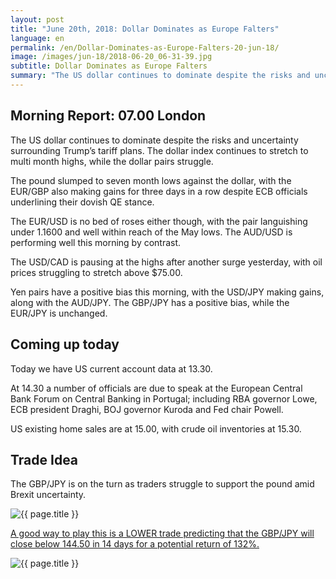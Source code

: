 ```yaml
---
layout: post
title: "June 20th, 2018: Dollar Dominates as Europe Falters"
language: en
permalink: /en/Dollar-Dominates-as-Europe-Falters-20-jun-18/
image: /images/jun-18/2018-06-20_06-31-39.jpg
subtitle: Dollar Dominates as Europe Falters
summary: "The US dollar continues to dominate despite the risks and uncertainty surrounding Trump’s tariff plans. The dollar index continues to stretch to multi month highs, while the dollar pairs struggle"
---
```

## Morning Report: 07.00 London

The US dollar continues to dominate despite the risks and uncertainty surrounding Trump’s tariff plans. The dollar index continues to stretch to multi month highs, while the dollar pairs struggle. 

The pound slumped to seven month lows against the dollar, with the EUR/GBP also making gains for three days in a row despite ECB officials underlining their dovish QE stance. 

The EUR/USD is no bed of roses either though, with the pair languishing under 1.1600 and well within reach of the May lows. The AUD/USD is performing well this morning by contrast.

The USD/CAD is pausing at the highs after another surge yesterday, with oil prices struggling to stretch above $75.00. 

Yen pairs have a positive bias this morning, with the USD/JPY making gains, along with the AUD/JPY. The GBP/JPY has a positive bias, while the EUR/JPY is unchanged. 

## Coming up today

Today we have US current account data at 13.30. 

At 14.30 a number of officials are due to speak at the European Central Bank Forum on Central Banking in Portugal; including RBA governor Lowe, ECB president Draghi, BOJ governor Kuroda and Fed chair Powell. 

US existing home sales are at 15.00, with crude oil inventories at 15.30. 

## Trade Idea

The GBP/JPY is on the turn as traders struggle to support the pound amid Brexit uncertainty.

<img class="post-image" src="{{ site.url }}/images/jun-18/2018-06-20_06-31-39.jpg" alt="{{ page.title }}" title="{{ page.title }}">

<a href="%LINK%%?currency=GBP&market=forex&underlying=frxGBPJPY&formname=higherlower&duration_amount=14&duration_units=d&amount=10&amount_type=stake&expiry_type=duration&barrier=144.50" target="_blank" rel="noopener noreferrer nofollow">A good way to play this is a LOWER trade predicting that the GBP/JPY will close below 144.50 in 14 days for a potential return of 132%.</a>

<img class="post-image" src="{{ site.url }}/images/jun-18/2018-06-20_06-33-56.jpg" alt="{{ page.title }}" title="{{ page.title }}">
